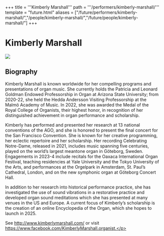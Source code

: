 +++
title = '''Kimberly Marshall'''
path = '''/performers/kimberly-marshall/'''
template = "future.html"
aliases = ["/future/performers/kimberly-marshall/","/people/kimberly-marshall/","/future/people/kimberly-marshall/"]
+++

<h1>Kimberly Marshall</h1>

<img class="speaker-photo" src="https://custom.cvent.com/C3A4539B19F74ABCB6FCE437F6BC0A74/files/event/910aaf2914d44586a56fbd0b3b2c31c0/1fc59096220348de8b97183bbda816f2.jpeg">
<h2>Biography</h2>
<p>Kimberly Marshall is known worldwide for her compelling programs and presentations of organ music. She currently holds the Patricia and Leonard Goldman Endowed Professorship in Organ at Arizona State University; from 2020-22, she held the Hedda Andersson Visiting Professorship at the Malmö Academy of Music. In 2022, she was awarded the Medal of the Royal College of Organists, their highest honor, in recognition of her distinguished achievement in organ performance and scholarship.

Kimberly has performed and presented her research at 13 national conventions of the AGO, and she is honored to present the final concert for the San Francisco Convention. She is known for her creative programming, her eclectic repertoire and her scholarship. Her recording Celebrating Notre-Dame, released in 2021, includes music spanning five centuries, played on the world’s largest meantone organ in Göteborg, Sweden. Engagements in 2023-4 include recitals for the Oaxaca International Organ Festival, teaching residencies at Yale University and the Tokyo University of the Arts, and performances at the Orgelpark in Amsterdam, St. Paul’s Cathedral, London, and on the new symphonic organ at Göteborg Concert Hall.

In addition to her research into historical performance practice, she has investigated the use of sound vibrations in a restorative practice and developed organ sound meditations which she has presented at many venues in the US and Europe. A current focus of Kimberly’s scholarship is the creation of an online Encyclopedia of the Organ, which she hopes to launch in 2025.

See http://www.kimberlymarshall.com/ or visit https://www.facebook.com/KimberlyMarshall.organist.</p>

